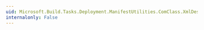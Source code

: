 ```yaml
---
uid: Microsoft.Build.Tasks.Deployment.ManifestUtilities.ComClass.XmlDescription
internalonly: False
---
```


